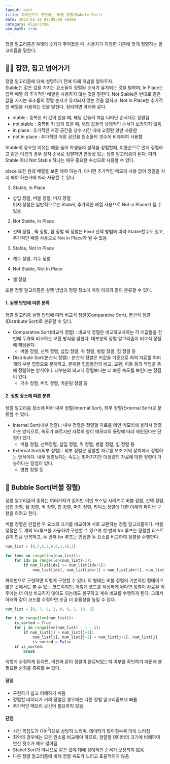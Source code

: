 ```yaml
---
layout: post
title: 파이썬으로 구현하는 버블 정렬(Bubble Sort)
date: 2023-03-12 09:00:00 +0300
category: Algorithm
use_math: true
---
```


정렬 알고리즘은 N개의 숫자가 주어졌을 때, 사용자가 지정한 기준에 맞게 정렬하는 알고리즘을 말한다.

## 🤚🏻 잠깐, 집고 넘어가기

정렬 알고리즘에 대해 설명하기 전에 아래 개념을 알아두자.  
Stable는 같은 값을 가지는 요소들이 정렬된 순서가 유지되는 것을 말하며, In Place는 입력 배열 외 추가적인 배열을 사용하지 않는 것을 말한다. Not Stable은 반대로 같은 값을 가지는 요소들의 정렬 순서가 유지되지 않는 것을 말하고, Not In Place는 추가적인 배열을 사용하는 것을 말한다. 정리하면 아래와 같다.

- stable : 중복된 키 값이 있을 때, 해당 값들이 처음 나타난 순서대로 정렬됨
- not stable : 중복된 키 값이 있을 때, 해당 값들의 상대적인 순서가 보장되지 않음
- in place : 추가적인 저장 공간을 상수 시간 내에 고정된 양만 사용함
- not in place : 추가적인 저장 공간을 원소들의 갯수에 비례하여 사용함

Stable이 중요한 이유는 예를 들어 학생들의 성적을 정렬할때, 이름순으로 먼저 정렬하고 같은 이름의 경우 성적 순서로 정렬하면 안정성 있는 정렬 알고리즘이 된다. 따라 Stable 하냐 Not Stable 하냐는 매우 중요한 속성으로 사용할 수 있다.

place 또한 원래 배열을 보존 해야 하는가, 아니면 추가적인 메모리 사용 없이 정렬을 처리 해야 하는가에 따라 사용할 수 있다.

1. Stable, In Place
- 삽입 정렬, 버블 정렬, 머지 정렬  
  머지 정렬은 일반적으로는 Stabel, 추가적인 배열 사용으로 Not in Place가 될 수 있음
2. Not Stable, In Place
- 선택 정렬 , 퀵 정렬, 힙 정렬 
  퀵 정렬은 Pivot 선택 방법에 따라 Stable할수도 있고, 추가적인 배열 사용으로 Not in Place가 될 수 있음
3. Stable, Not In Place
- 계수 정렬, 기수 정렬
4. Not Stable, Not In Place
- 쉘 정렬

또한 정렬 알고리즘은 실행 방법과 정렬 장소에 따라 아래와 같이 분류할 수 있다.

#### 1. 실행 방법에 따른 분류

정렬 알고리즘 실행 방법에 따라 비교식 정렬(Comparative Sort), 분산식 정렬(Distribute Sort)로 분류할 수 있다.

- Comparative Sort(비교식 정렬) : 비교식 정렬은 비교하고자하는 각 키값들을 한번에 두개씩 비교하는 교환 방식을 말한다. 대부분의 정렬 알고리즘이 비교식 정렬에 해당된다.
  - 버블 정렬, 선택 정렬, 삽입 정렬, 퀵 정렬, 병합 정렬, 힙 정렬 등
- Distribute Sort(분산식 정렬) : 분산식 정렬은 키값을 기준으로 하여 자료를 여러 개의 부분 집합으로 분해하고, 분해한 집합들간의 비교, 교환, 이동 등의 작업을 통해 정렬하는 방식이다. 대부분의 비교식 정렬보다는 더 빠른 속도를 보인다는 장점이 있다.
  - 기수 정렬, 버킷 정렬, 카운팅 정렬 등

#### 2. 정렬 장소에 따른 분류

정렬 알고리즘 장소에 따라 내부 정렬(Internal Sort), 외부 정렬(External Sort)로 분류할 수 있다.

- Internal Sort(내부 정렬) : 내부 정렬은 정렬할 자료를 메인 메모리에 올려서 정렬하는 방식으로, 속도가 빠르지만 자료의 양이 메모리의 용량에 따라 제한된다는 단점이 있다.
  - 버블 정렬, 선택정렬, 삽입 정렬, 퀵 정렬, 병합 정렬, 힙 정렬 등
- External Sort(외부 정렬) : 외부 정렬은 정렬할 자료를 보조 기억 장치에서 정렬하는 방식이다. 내부 정렬보다는 속도는 떨어지지만 대용량의 자료에 대한 정렬이 가능하다는 장점이 있다.
  - 병합 정렬 등

## 🥕 Bubble Sort(버블 정렬)

정렬 알고리즘의 종류는 여러가지가 있지만 이번 포스팅 시리즈로 버블 정렬, 선택 정렬, 삽입 정렬, 쉘 정렬, 퀵 정렬, 힙 정렬, 머지 정렬, 리덕스 정렬에 대한 이해와 파이썬 구현을 하려고 한다.

버블 정렬은 인접한 두 요소의 크기를 비교하여 서로 교환하는 정렬 알고리즘이다. 버블 정렬은 두 개의 for루프를 사용하여 구현할 수 있으며 첫 번째 for 루프는 정렬할 리스트 길이 만큼 반복하고, 두 번째 for 루프는 인접한 두 요소를 비교하여 정렬을 수행한다.

```python
num_list = [0,7,5,2,8,6,1,10,3]

for lens in range(len(num_list)):
    for idx in range(len(num_list)-1):
        if num_list[idx] >= num_list[idx+1]:
            num_list[idx], num_list[idx+1] = num_list[idx+1], num_list[idx]
```

파이썬으로 구현하면 이렇게 구현할 수 있다. 이 형태는 버블 정렬의 기본적인 형태이고 많은 곳에서도 볼 수 있는 코드이지만, 이렇게 코드를 작성하게 된다면 정렬이 완료된 이후에는 더 이상 비교하지 않아도 되는데도 불구하고 계속 비교를 수행하게 된다. 그래서 아래와 같이 코드를 수정하면 조금 더 효율성을 높일 수 있다.

```python
num_list = [0, 7, 5, 2, 8, 6, 1, 10, 3]

for i in range(len(num_list)):
    is_sorted = True
    for j in range(len(num_list) - 1 - i):
        if num_list[j] > num_list[j+1]:
            num_list[j], num_list[j+1] = num_list[j+1], num_list[j]
            is_sorted = False
    if is_sorted:
        break
```

이렇게 수정하게 된다면, 이전과 같이 정렬이 완료되었는지 여부를 확인하기 때문에 불필요한 순회를 종류할 수 있다.

#### 장점

- 구현하기 쉽고 이해하기 쉬움
- 정렬할 데이터가 거의 정렬된 경우에는 다른 정렬 알고리즘보다 빠름
- 추가적인 메모리 공간이 필요하지 않음

#### 단점

- 시간 복잡도가 $O(n^2)$으로 상당히 느리며, 데이터가 많아질수록 더욱 느려짐
- 최악의 경우에는 모든 원소를 비교해야 하므로, 정렬할 데이터의 크기에 비례하여 연산 횟수가 매우 많아짐
- Stabel Sort가 아니므로 같은 값에 대해 상대적인 순서가 보장되지 않음
- 다른 정렬 알고리즘에 비해 정렬 속도가 느리고 효율적이지 않음
